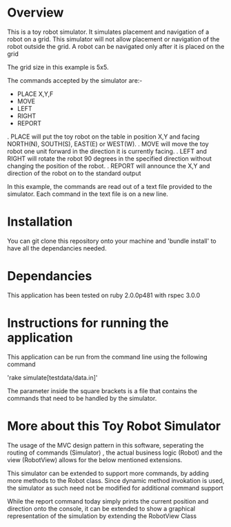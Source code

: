Overview
==========

This is a toy robot simulator. It simulates placement and navigation of a robot on a grid. 
This simulator will not allow placement or navigation of the robot outside the grid. 
A robot can be navigated only after it is placed on the grid

The grid size in this example is 5x5.

The commands accepted by the simulator are:-

- PLACE X,Y,F
- MOVE
- LEFT
- RIGHT
- REPORT

. PLACE will put the toy robot on the table in position X,Y and facing NORTH(N), SOUTH(S), EAST(E) or WEST(W). 
. MOVE will move the toy robot one unit forward in the direction it is currently facing.
. LEFT and RIGHT will rotate the robot 90 degrees in the specified direction without changing the position of the robot.
. REPORT will announce the X,Y and direction of the robot on to the standard output

In this example, the commands are read out of a text file provided to the simulator.
Each command in the text file is on a new line.

Installation
==============

You can git clone this repository onto your machine and 'bundle install' to have all the dependancies needed. 

Dependancies
==============

This application has been tested on ruby 2.0.0p481 with rspec 3.0.0

Instructions for running the application
=========================================

This application can be run from the command line using the following command

'rake simulate[testdata/data.in]'

The parameter inside the square brackets is a file that contains the commands that need to be handled by the simulator.

More about this Toy Robot Simulator
====================================

The usage of the MVC design pattern in this software, seperating the routing of commands (Simulator) , the actual business logic (Robot) and 
the view (RobotView) allows for the below mentioned extensions.

This simulator can be extended to support more commands, by adding more methods to the Robot class. 
Since dynamic method invokation is used, the simulator as such need not be modified for additional command support 

While the report command today simply prints the current position and direction onto the console, it can be extended
to show a graphical representation of the simulation by extending the RobotView Class
 

